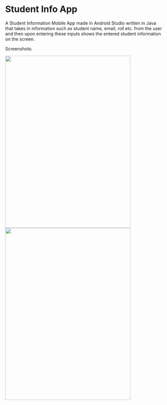 # Student Info App
A Student Information Mobile App made in Android Studio written in Java that takes in information such as student name, email, roll etc. from the user and then upon entering these inputs shows the entered student information on the screen.

Screenshots:

 <img src="https://github.com/SumaitaB/Student-info-App/assets/51522304/32bfdb8d-321c-4e45-9720-ad9458878e4a" width="400" height="550"> 

  <img src="https://github.com/SumaitaB/Student-info-App/assets/51522304/3041abfa-9193-4be3-98aa-f0c7a6d56340" width="400" height="550"> 






